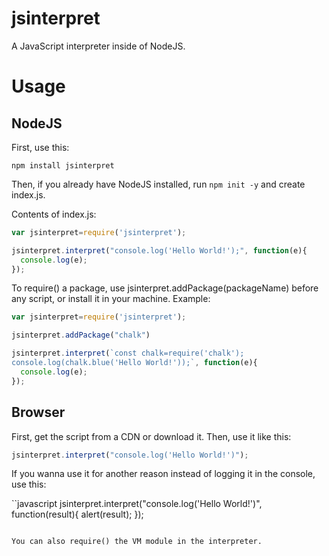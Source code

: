 # jsinterpret
A JavaScript interpreter inside of NodeJS.

# Usage
## NodeJS
First, use this:
```
npm install jsinterpret
```

Then, if you already have NodeJS installed, run ```npm init -y``` and create index.js.

Contents of index.js:
```javascript
var jsinterpret=require('jsinterpret');

jsinterpret.interpret("console.log('Hello World!');", function(e){
  console.log(e);
});
```
To require() a package, use jsinterpret.addPackage(packageName) before any script, or install it in your machine.
Example:

```javascript
var jsinterpret=require('jsinterpret');

jsinterpret.addPackage("chalk")

jsinterpret.interpret(`const chalk=require('chalk'); 
console.log(chalk.blue('Hello World!'));`, function(e){
  console.log(e);
});
```
## Browser
First, get the script from a CDN or download it.
Then, use it like this:
```javascript
jsinterpret.interpret("console.log('Hello World!')");
```
If you wanna use it for another reason instead of logging it in the console, use this:

``javascript
jsinterpret.interpret("console.log('Hello World!')", function(result){
alert(result);
});
```

You can also require() the VM module in the interpreter.
